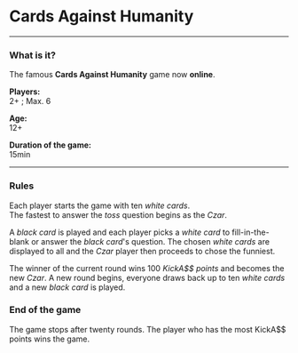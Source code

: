 # **Cards Against Humanity**

___

### **What is it?**
The famous **Cards Against Humanity** game now **online**.

**Players:**  
2+ ; Max. 6

**Age:**  
12+

**Duration of the game:**  
15min

---

### **Rules**
Each player starts the game with ten *white cards*.  
The fastest to answer the *toss* question begins as the *Czar*.

A *black card* is played and each player picks a *white card* to fill-in-the-blank or answer the *black card*'s question. The chosen *white cards* are displayed to all and the *Czar* player then proceeds to chose the funniest.  

The winner of the current round wins 100 *KickA$$ points* and becomes the new *Czar*. A new round begins, everyone draws back up to ten *white cards* and a new *black card* is played.

### **End of the game**
The game stops after twenty rounds. The player who has the most KickA$$ points wins the game.
